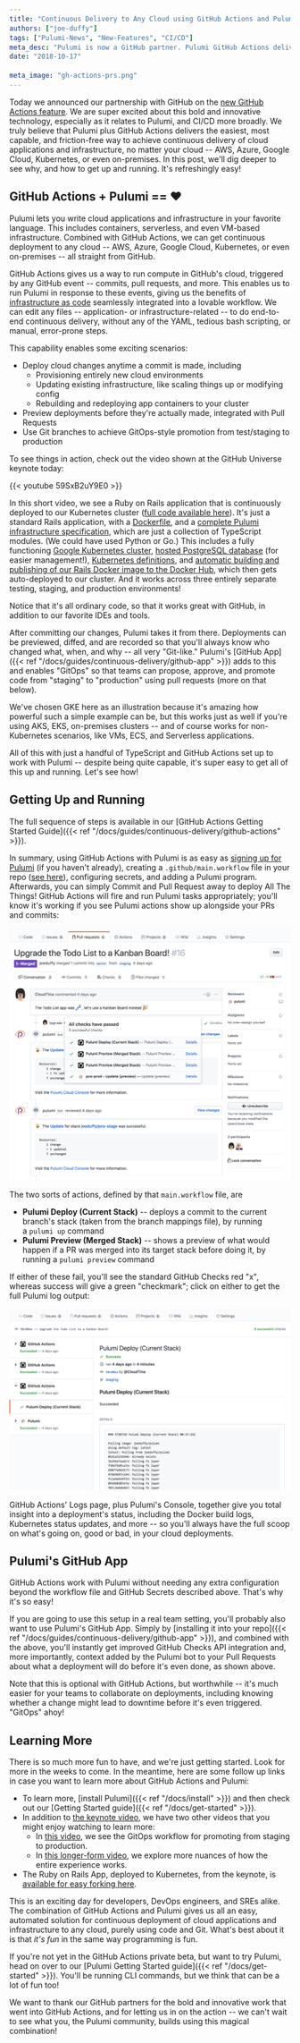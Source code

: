 ```yaml
---
title: "Continuous Delivery to Any Cloud using GitHub Actions and Pulumi"
authors: ["joe-duffy"]
tags: ["Pulumi-News", "New-Features", "CI/CD"]
meta_desc: "Pulumi is now a GitHub partner. Pulumi GitHub Actions delivers the easiest, most capable, and friction-free way to achieve continuous delivery of cloud applications and infrastructure."
date: "2018-10-17"

meta_image: "gh-actions-prs.png"
---
```


Today we announced our partnership with GitHub on the [new GitHub
Actions feature](https://github.com/features/actions). We are super
excited about this bold and innovative technology, especially as it
relates to Pulumi, and CI/CD more broadly. We truly believe that Pulumi
plus GitHub Actions delivers the easiest, most capable, and
friction-free way to achieve continuous delivery of cloud applications
and infrastructure, no matter your cloud -- AWS, Azure, Google Cloud,
Kubernetes, or even on-premises. In this post, we'll dig deeper to see
why, and how to get up and running. It's refreshingly easy!
<!--more-->

## GitHub Actions + Pulumi == ❤️

Pulumi lets you write cloud applications and infrastructure in your
favorite language. This includes containers, serverless, and even
VM-based infrastructure. Combined with GitHub Actions, we can get
continuous deployment to any cloud -- AWS, Azure, Google Cloud,
Kubernetes, or even on-premises -- all straight from GitHub.

GitHub Actions gives us a way to run compute in GitHub's cloud,
triggered by any GitHub event -- commits, pull requests, and more. This
enables us to run Pulumi in response to these events, giving us the
benefits of
[infrastructure as code](https://en.wikipedia.org/wiki/Infrastructure_as_Code)
seamlessly integrated into a lovable workflow. We can edit any files --
application- or infrastructure-related -- to do end-to-end continuous
delivery, without any of the YAML, tedious bash scripting, or manual,
error-prone steps.

This capability enables some exciting scenarios:

-   Deploy cloud changes anytime a commit is made, including
    -   Provisioning entirely new cloud environments
    -   Updating existing infrastructure, like scaling things up or
        modifying config
    -   Rebuilding and redeploying app containers to your cluster
-   Preview deployments before they're actually made, integrated with
    Pull Requests
-   Use Git branches to achieve GitOps-style promotion from test/staging
    to production

To see things in action, check out the video shown at the GitHub
Universe keynote today:

{{< youtube 59SxB2uY9E0 >}}

In this short video, we see a Ruby on Rails application that is
continuously deployed to our Kubernetes cluster ([full code available
here](https://github.com/pulumi/actions-example-gke-rails)). It's just a
standard Rails application, with a
[Dockerfile](https://github.com/pulumi/actions-example-gke-rails/blob/master/app/Dockerfile),
and a
[complete Pulumi infrastructure specification](https://github.com/pulumi/actions-example-gke-rails/tree/master/infra),
which are just a collection of TypeScript modules. (We could have used
Python or Go.) This includes a fully functioning
[Google Kubernetes cluster](https://github.com/pulumi/actions-example-gke-rails/blob/master/infra/cluster.ts),
[hosted PostgreSQL database](https://github.com/pulumi/actions-example-gke-rails/blob/master/infra/db.ts)
(for easier management!),
[Kubernetes definitions](https://github.com/pulumi/actions-example-gke-rails/blob/46c29ad4fa935398f3b7dc3715c2c56fb4809afc/infra/index.ts#L24),
and
[automatic building and publishing of our Rails Docker image to the Docker Hub](https://github.com/pulumi/actions-example-gke-rails/blob/46c29ad4fa935398f3b7dc3715c2c56fb4809afc/infra/index.ts#L11),
which then gets auto-deployed to our cluster. And it works across three
entirely separate testing, staging, and production environments!

Notice that it's all ordinary code, so that it works great with GitHub,
in addition to our favorite IDEs and tools.

After committing our changes, Pulumi takes it from there. Deployments
can be previewed, diffed, and are recorded so that you'll always know
who changed what, when, and why -- all very "Git-like." Pulumi's
[GitHub App]({{< ref "/docs/guides/continuous-delivery/github-app" >}})
adds to this and enables "GitOps" so that teams can propose, approve,
and promote code from "staging" to "production" using pull requests
(more on that below).

We've chosen GKE here as an illustration because it's amazing how
powerful such a simple example can be, but this works just as well if
you're using AKS, EKS, on-premises clusters -- and of course works for
non-Kubernetes scenarios, like VMs, ECS, and Serverless applications.

All of this with just a handful of TypeScript and GitHub Actions set up to
work with Pulumi -- despite being quite capable, it's super easy to get
all of this up and running. Let's see how!

## Getting Up and Running

The full sequence of steps is available in our [GitHub Actions Getting
Started Guide]({{< ref "/docs/guides/continuous-delivery/github-actions" >}}).

In summary, using GitHub Actions with Pulumi is as easy as [signing up
for Pulumi](https://app.pulumi.com/) (if you haven't already), creating
a `.github/main.workflow` file in your repo ([see here](https://github.com/pulumi/actions/blob/master/examples/main.workflow)),
configuring secrets, and adding a Pulumi program. Afterwards, you can
simply Commit and Pull Request away to deploy All The Things! GitHub
Actions will fire and run Pulumi tasks appropriately; you'll know it's
working if you see Pulumi actions show up alongside your PRs and
commits:

![gh-actions-prs](./gh-actions-prs.png)

The two sorts of actions, defined by that `main.workflow` file, are

- **Pulumi Deploy (Current Stack)** -- deploys a commit to the current
  branch's stack (taken from the branch mappings file), by running
  a `pulumi up` command
- **Pulumi Preview (Merged Stack)** -- shows a preview of what would
  happen if a PR was merged into its target stack before doing it, by
  running a `pulumi preview` command

If either of these fail, you'll see the standard GitHub Checks red "x",
whereas success will give a green "checkmark"; click on either to get
the full Pulumi log output:

![gh-actions-logs](./gh-actions-logs.png)

GitHub Actions' Logs page, plus Pulumi's Console, together give you
total insight into a deployment's status, including the Docker build
logs, Kubernetes status updates, and more -- so you'll always have the
full scoop on what's going on, good or bad, in your cloud deployments.

## Pulumi's GitHub App

GitHub Actions work with Pulumi without needing any extra configuration
beyond the workflow file and GitHub Secrets described above. That's why
it's so easy!

If you are going to use this setup in a real team setting, you'll
probably also want to use Pulumi's GitHub App. Simply by
[installing it into your repo]({{< ref "/docs/guides/continuous-delivery/github-app" >}}),
and combined with the above, you'll instantly get improved GitHub Checks API
integration and, more importantly, context added by the Pulumi bot to
your Pull Requests about what a deployment will do before it's even
done, as shown above.

Note that this is optional with GitHub Actions, but worthwhile -- it's
much easier for your teams to collaborate on deployments, including
knowing whether a change might lead to downtime before it's even
triggered. "GitOps" ahoy!

## Learning More

There is so much more fun to have, and we're just getting started. Look
for more in the weeks to come. In the meantime, here are some follow up
links in case you want to learn more about GitHub Actions and Pulumi: 

- To learn more, [install Pulumi]({{< ref "/docs/install" >}}) and then
  check out our [Getting Started guide]({{< ref "/docs/get-started" >}}).
- In addition to [the keynote
  video](https://www.youtube.com/watch?v=59SxB2uY9E0), we have two
  other videos that you might enjoy watching to learn more:
  - In [this video](https://www.youtube.com/watch?v=MKbDVDBuKUA), we
    see the GitOps workflow for promoting from staging to
    production.
  - In [this longer-form video](https://www.youtube.com/watch?v=1Et2TkuxqJg), we explore
    more nuances of how the entire experience works.
- The Ruby on Rails App, deployed to Kubernetes, from the keynote, is
  [available for easy forking here](https://github.com/pulumi/actions-example-gke-rails).

This is an exciting day for developers, DevOps engineers, and SREs
alike. The combination of GitHub Actions and Pulumi gives us all an
easy, automated solution for continuous deployment of cloud applications
and infrastructure to any cloud, purely using code and Git. What's best
about it is that *it's fun* in the same way programming is fun.

If you're not yet in the GitHub Actions private beta, but want to try
Pulumi, head on over to our
[Pulumi Getting Started guide]({{< ref "/docs/get-started" >}}). You'll be running CLI commands,
but we think that can be a lot of fun too!

We want to thank our GitHub partners for the bold and innovative work
that went into GitHub Actions, and for letting us in on the action -- we
can't wait to see what you, the Pulumi community, builds using this
magical combination!
